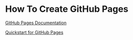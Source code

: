 # How To Create GitHub Pages

[GitHub Pages Documentation](https://docs.github.com/ja/pages)

[Quickstart for GitHub Pages](https://docs.github.com/en/pages/quickstart)

